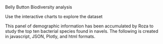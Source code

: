 Belly Button Biodiversity analysis

Use the interactive charts to explore the dataset

This panel of demographic information has been accumulated by Roza to study the top ten bacterial species found in navels.
The following is created in javascript, JSON, Plotly, and html formats. 
